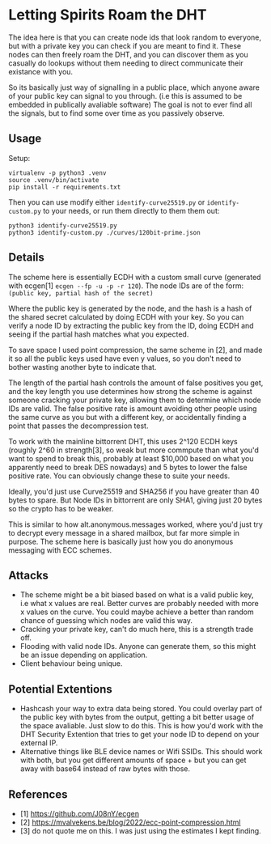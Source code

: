 # Letting Spirits Roam the DHT

The idea here is that you can create node ids that look random to everyone, but
with a private key you can check if you are meant to find it.
These nodes can then freely roam the DHT, and you can discover them as you
casually do lookups without them needing to direct communicate their existance
with you.

So its basically just way of signalling in a public place, which anyone aware of
your public key can signal to you through. (i.e this is assumed to be embedded
in publically avaliable software)
The goal is not to ever find all the signals, but to find some over time as you
passively observe.

## Usage

Setup:
```
virtualenv -p python3 .venv
source .venv/bin/activate
pip install -r requirements.txt
```

Then you can use modify either `identify-curve25519.py` or `identify-custom.py`
to your needs, or run them directly to them them out:
```
python3 identify-curve25519.py
python3 identify-custom.py ./curves/120bit-prime.json
```

## Details

The scheme here is essentially ECDH with a custom small curve (generated with
ecgen[1] `ecgen --fp -u -p -r 120`).
The node IDs are of the form: `(public key, partial hash of the secret)`

Where the public key is generated by the node, and the hash is a hash of the
shared secret calculated by doing ECDH with your key.
So you can verify a node ID by extracting the public key from the ID, doing ECDH
and seeing if the partial hash matches what you expected.

To save space I used point compression, the same scheme in [2], and made it so
all the public keys used have even y values, so you don't need to bother wasting
another byte to indicate that.

The length of the partial hash controls the amount of false positives you get,
and the key length you use determines how strong the scheme is against someone
cracking your private key, allowing them to determine which node IDs are valid.
The false positive rate is amount avoiding other people using the same curve as
you but with a different key, or accidentally finding a point that passes the
decompression test.

To work with the mainline bittorrent DHT, this uses 2^120 ECDH keys (roughly
2^60 in strength[3], so weak but more commpute than what you'd want to spend to
break this, probably at least $10,000 based on what you apparently need to break
DES nowadays) and 5 bytes to lower the false positive rate. You can obviously
change these to suite your needs.

Ideally, you'd just use Curve25519 and SHA256 if you have greater than 40 bytes
to spare. But Node IDs in bittorrent are only SHA1, giving just 20 bytes so the
crypto has to be weaker.

This is similar to how alt.anonymous.messages worked, where you'd just try to
decrypt every message in a shared mailbox, but far more simple in purpose. The
scheme here is basically just how you do anonymous messaging with ECC schemes.

## Attacks

*  The scheme might be a bit biased based on what is a valid public key, i.e
   what x values are real. Better curves are probably needed with more x values
   on the curve. You could maybe achieve a better than random chance of guessing
   which nodes are valid this way.
* Cracking your private key, can't do much here, this is a strength trade off.
* Flooding with valid node IDs. Anyone can generate them, so this might be an
  issue depending on application.
* Client behaviour being unique.

## Potential Extentions

* Hashcash your way to extra data being stored. You could overlay part of the
  public key with bytes from the output, getting a bit better usage of the space
  avaliable. Just slow to do this. This is how you'd work with the DHT Security
  Extention that tries to get your node ID to depend on your external IP.
* Alternative things like BLE device names or Wifi SSIDs. This should work with
  both, but you get different amounts of space + but you can get away with
  base64 instead of raw bytes with those.


## References

* [1] https://github.com/J08nY/ecgen
* [2] https://mvalvekens.be/blog/2022/ecc-point-compression.html
* [3] do not quote me on this. I was just using the estimates I kept finding.
